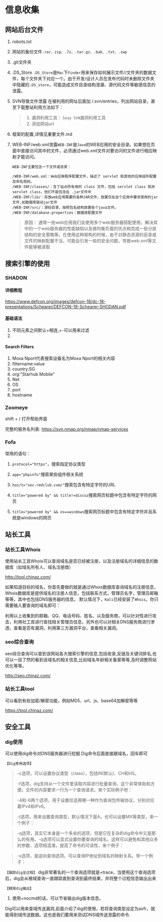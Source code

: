 # 信息收集

## 网站后台文件

1. robots.txt

2. 网站的备份文件`.rar，zip、.7z、.tar.gz、.bak、.txt、.swp`

3. .git文件夹

4. .DS_Store
   `.DS_Store`是`Mac`下`Finder`用来保存如何展示文件//文件夹的数据文件，每个文件夹下对应一个。由于开发/设计人员在发布代码时未删除文件夹中隐藏的`.DS_store`，可能造成文件目录结构泄漏、源代码文件等敏感信息的泄露。

5. SVN导致文件泄露
   在被利用的网址后面加 /.svn/entries，列出网站目录，甚至下载整站利用方法如下：

   > 1) 漏洞利用工具： `Seay SVN`漏洞利用工具
   > 2) 添加网站url

6. 框架的配置,详情见重要文件.md

7. WEB-INF/web.xml泄露`WEB-INF`是`Java`的WEB应用的安全目录。如果想在页面中直接访问其中的文件，必须通过web.xml文件对要访问的文件进行相应映射才能访问。

   ```
   WEB-INF主要包含一下文件或目录：
   
   /WEB-INF/web.xml：Web应用程序配置文件，描述了 servlet 和其他的应用组件配置及命名规则。
   /WEB-INF/classes/：含了站点所有用的 class 文件，包括 servlet class 和非servlet class，他们不能包含在 .jar文件中
   /WEB-INF/lib/：存放web应用需要的各种JAR文件，放置仅在这个应用中要求使用的jar文件,如数据库驱动jar文件
   /WEB-INF/src/：源码目录，按照包名结构放置各个java文件。
   /WEB-INF/database.properties：数据库配置文件
   ```

   > 原因：
   > 通常一些web应用我们会使用多个web服务器搭配使用，解决其中的一个web服务器的性能缺陷以及做均衡负载的优点和完成一些分层结构的安全策略等。在使用这种架构的时候，由于对静态资源的目录或文件的映射配置不当，可能会引发一些的安全问题，导致web.xml等文件能够被读取

 ## 搜索引擎的使用

### SHADON

#### 详细教程

https://www.defcon.org/images/defcon-18/dc-18-presentations/Schearer/DEFCON-18-Schearer-SHODAN.pdf

#### 基础语法

1. 不同元素之间默认+相连,+-可以用来过滤
2. 

#### Search Filters

1. Moxa Nport代表搜索设备名为Moxa Nport的相关内容
2. filtername:value
3. country:SG
4. org:"Starhub Mobile"
5. Net
6. OS
7. port
8. hostname

### Zoomeye

shift + / 打开帮助界面

完整的服务名列表: https://svn.nmap.org/nmap/nmap-services

### Fofa

常用的语句：

1. `protocol="https"`，搜索指定协议类型

2. `app="phpinfo"`搜索某些组件相关系统


3. `hos/t="sec-redclub.com/"`搜索包含有特定字符的URL


4. `title="powered by" && title!=discuz`搜索网页标题中包含有特定字符的网页


5. `title="powered by" && os==windows`搜索网页标题中包含有特定字符并且系统是windows的网页

## 站长工具

### 站长工具Whois

使用站长工具Whois可以查询域名是否已经被注册，以及注册域名的详细信息的数据库（如域名所有人、域名注册商）

http://tool.chinaz.com/

如果知道目标的域名，你首先要做的就是通过Whois数据库查询域名的注册信息，Whois数据库是提供域名的注册人信息，包括联系方式，管理员名字，管理员邮箱等等，其中也包括DNS服务器的信息。 默认情况下，`Kali`已经安装了`Whois`。你只需要输入要查询的域名即可： 

利用以上收集到的邮箱、QQ、电话号码、姓名、以及服务商，可以针对性进行攻击，利用社工库进行查找相关管理员信息，另外也可以对相关DNS服务商进行渗透，查看是否有漏洞，利用第三方漏洞平台，查看相关漏洞。


### seo综合查询

seo综合查询可以查到该网站各大搜索引擎的信息,包括收录,反链及关键词排名,也可以一目了然的看到该域名的相关信息,比如域名年龄相关备案等等,及时调整网站优化等等。

http://seo.chinaz.com/


### 站长工具tool

可以看到有些加密/解密功能，例如MD5、url、js、base64加解密等等

https://tool.chinaz.com/

## 安全工具

### dig使用

可以使用dig命令对DNS服务器进行挖掘 Dig命令后面直接跟域名，回车即可 

```
【Dig常用选项】
```

> -c选项，可以设置协议类型（class），包括IN(默认)、CH和HS。
>
> -f选项，dig支持从一个文件里读取内容进行批量查询，这个非常体贴和方便。文件的内容要求一行为一个查询请求。来个实际例子吧：
>
> -4和-6两个选项，用于设置仅适用哪一种作为查询包传输协议，分别对应着IPv4和IPv6。
>
> -t选项，用来设置查询类型，默认情况下是A，也可以设置MX等类型，来一个例子：


> -q选项，其实它本身是一个多余的选项，但是它在复杂的dig命令中又是那么的有用。-q选项可以显式设置你要查询的域名，这样可以避免和其他众多的参数、选项相混淆，提高了命令的可读性，来个例子：


> -x选项，是逆向查询选项。可以查询IP地址到域名的映射关系。举一个例子：


`【跟踪dig全过程】` dig非常著名的一个查询选项就是+trace，当使用这个查询选项后，dig会从根域查询一直跟踪直到查询到最终结果，并将整个过程信息输出出来


```
【精简dig输出】
```

1. 使用+nocmd的话，可以节省输出dig版本信息。


Dig可以用来查域传送漏洞,前面介绍了dig的使用，若将查询类型设定为axfr，就能得到域传送数据。这也是我们要用来测试DNS域传送泄露的命令.